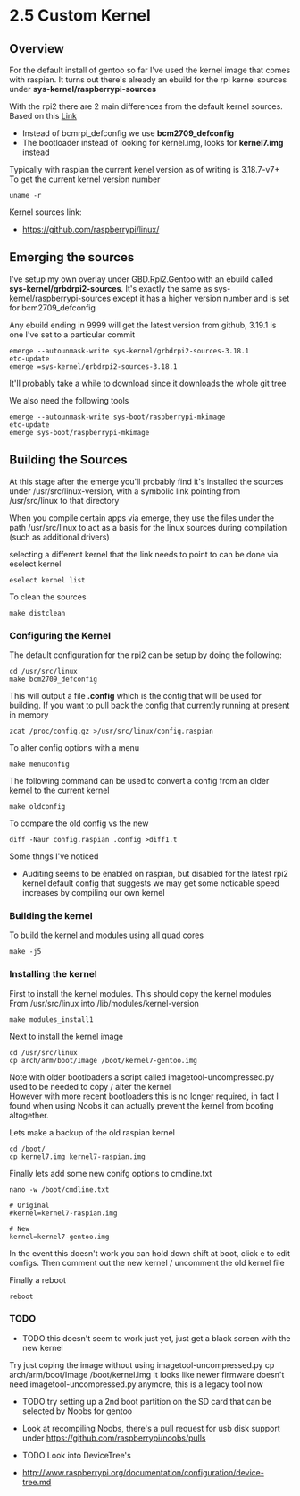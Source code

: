 # 2.5 Custom Kernel

## Overview

For the default install of gentoo so far I've used the kernel image that comes with raspian.
It turns out there's already an ebuild for the rpi kernel sources under **sys-kernel/raspberrypi-sources**

With the rpi2 there are 2 main differences from the default kernel sources. <br />
Based on this [Link](http://www.raspberrypi.org/forums/viewtopic.php?f=66&t=101353)

* Instead of bcmrpi_defconfig we use **bcm2709_defconfig**
* The bootloader instead of looking for kernel.img, looks for **kernel7.img** instead

Typically with raspian the current kenel version as of writing is 3.18.7-v7+ <br />
To get the current kernel version number

    uname -r

Kernel sources link:

* https://github.com/raspberrypi/linux/

## Emerging the sources

I've setup my own overlay under GBD.Rpi2.Gentoo with an ebuild called **sys-kernel/grbdrpi2-sources**.
It's exactly the same as sys-kernel/raspberrypi-sources except it has a higher version number
and is set for bcm2709_defconfig

Any ebuild ending in 9999 will get the latest version from github, 3.19.1 is one I've set to a particular commit

    emerge --autounmask-write sys-kernel/grbdrpi2-sources-3.18.1
    etc-update
    emerge =sys-kernel/grbdrpi2-sources-3.18.1

It'll probably take a while to download since it downloads the whole git tree

We also need the following tools

    emerge --autounmask-write sys-boot/raspberrypi-mkimage
    etc-update
    emerge sys-boot/raspberrypi-mkimage

## Building the Sources

At this stage after the emerge you'll probably find it's installed the sources under
/usr/src/linux-version, with a symbolic link pointing from /usr/src/linux to that directory

When you compile certain apps via emerge, they use the files under the path /usr/src/linux
to act as a basis for the linux sources during compilation (such as additional drivers)

selecting a different kernel that the link needs to point to can be done via eselect kernel

    eselect kernel list

To clean the sources

    make distclean

### Configuring the Kernel

The default configuration for the rpi2 can be setup by doing the following:

    cd /usr/src/linux
    make bcm2709_defconfig
This will output a file **.config** which is the config that will be used for building.
If you want to pull back the config that currently running at present in memory

    zcat /proc/config.gz >/usr/src/linux/config.raspian

To alter config options with a menu

    make menuconfig

The following command can be used to convert a config from an older kernel to the current kernel

    make oldconfig

To compare the old config vs the new

    diff -Naur config.raspian .config >diff1.t

Some thngs I've noticed

* Auditing seems to be enabled on raspian, but disabled for the latest rpi2 kernel default config
that suggests we may get some noticable speed increases by compiling our own kernel

### Building the kernel

To build the kernel and modules using all quad cores

    make -j5

### Installing the kernel

First to install the kernel modules. This should copy the kernel modules
From /usr/src/linux into /lib/modules/kernel-version

    make modules_install1

Next to install the kernel image

    cd /usr/src/linux
    cp arch/arm/boot/Image /boot/kernel7-gentoo.img

Note with older bootloaders a script called imagetool-uncompressed.py used to be needed to copy / alter the kernel <br />
However with more recent bootloaders this is no longer required, in fact I found when using Noobs it can actually prevent the kernel from booting altogether.

Lets make a backup of the old raspian kernel

    cd /boot/
    cp kernel7.img kernel7-raspian.img

Finally lets add some new conifg options to cmdline.txt

    nano -w /boot/cmdline.txt

    # Original
    #kernel=kernel7-raspian.img

    # New
    kernel=kernel7-gentoo.img

In the event this doesn't work you can hold down shift at boot, click e to edit configs.
Then comment out the new kernel / uncomment the old kernel file

Finally a reboot

    reboot

 ### TODO

* TODO this doesn't seem to work just yet, just get a black screen with the new kernel

Try just coping the image without using imagetool-uncompressed.py
cp arch/arm/boot/Image /boot/kernel.img
It looks like newer firmware doesn't need imagetool-uncompressed.py anymore, this is a legacy tool now



* TODO try setting up a 2nd boot partition on the SD card that can be selected by Noobs for gentoo
* Look at recompiling Noobs, there's a pull request for usb disk support under https://github.com/raspberrypi/noobs/pulls

* TODO Look into DeviceTree's
* http://www.raspberrypi.org/documentation/configuration/device-tree.md